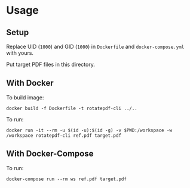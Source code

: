 # Usage

## Setup

Replace UID (`1000`) and GID (`1000`) in `Dockerfile` and `docker-compose.yml` with yours.

Put target PDF files in this directory.

## With Docker

To build image:

    docker build -f Dockerfile -t rotatepdf-cli ../..

To run:

    docker run -it --rm -u $(id -u):$(id -g) -v $PWD:/workspace -w /workspace rotatepdf-cli ref.pdf target.pdf

## With Docker-Compose

To run:

    docker-compose run --rm ws ref.pdf target.pdf
